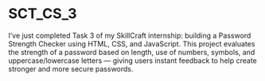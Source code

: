 # SCT_CS_3
I’ve just completed Task 3 of my SkillCraft internship: building a Password Strength Checker using HTML, CSS, and JavaScript.  This project evaluates the strength of a password based on length, use of numbers, symbols, and uppercase/lowercase letters — giving users instant feedback to help create stronger and more secure passwords.
